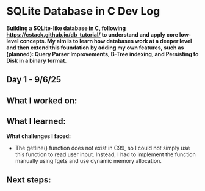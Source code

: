 # SQLite Database in C Dev Log

**Building a SQLite-like database in C, following https://cstack.github.io/db_tutorial/ to understand and apply core low-level concepts. My aim is to learn how databases work at a deeper level and then extend this foundation by adding my own features, such as (planned): Query Parser Improvements, B-Tree indexing, and Persisting to Disk in a binary format.**

## Day 1 - 9/6/25
**What I worked on:**  
-

**What I learned:**  
- 

**What challenges I faced:**  
- The getline() function does not exist in C99, so I could not simply use this function to read user input. Instead, I had to implement the function manually using fgets and use dynamic memory allocation. 

**Next steps:**  
-
